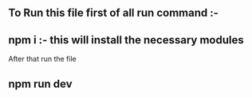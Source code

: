 ## To Run this file first of all run command :-

## npm i :- this will install the necessary modules

After that run the file

## npm run dev
